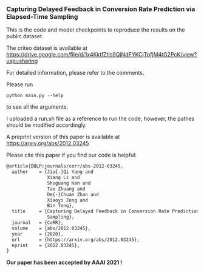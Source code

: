 ### Capturing Delayed Feedback in Conversion Rate Prediction via Elapsed-Time Sampling

This is the code and model checkpoints to reproduce the results on the public dataset.

The criteo dataset is available at https://drive.google.com/file/d/1x4KktfZtls9QjNdFYKCjTpfjM4tG2PcK/view?usp=sharing

For detailed information, please refer to the comments.

Please run 
```
python main.py --help
```
to see all the arguments.

I uploaded a run.sh file as a reference to run the code, however, the pathes should be modified accordingly.

A preprint version of this paper is available at https://arxiv.org/abs/2012.03245

Please cite this paper if you find our code is helpful:

```tex
@article{DBLP:journals/corr/abs-2012-03245,
  author    = {Jia{-}Qi Yang and
               Xiang Li and
               Shuguang Han and
               Tao Zhuang and
               De{-}Chuan Zhan and
               Xiaoyi Zeng and
               Bin Tong},
  title     = {Capturing Delayed Feedback in Conversion Rate Prediction via Elapsed-Time
               Sampling},
  journal   = {CoRR},
  volume    = {abs/2012.03245},
  year      = {2020},
  url       = {https://arxiv.org/abs/2012.03245},
  eprint    = {2012.03245},
}
```

**Our paper has been accepted by AAAI 2021 !**
